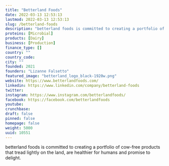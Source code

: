 ```yaml
---
title: "Betterland Foods"
date: 2022-03-13 12:53:13
lastmod: 2022-03-13 12:53:13
slug: /betterland-foods
description: "betterland foods is committed to creating a portfolio of cow-free products that tread lightly on the land, are healthier for humans and promise to delight."
proteins: [Microbial]
products: [Dairy]
business: [Production]
finance_type: []
country: ""
country_code: 
city: ""
founded: 2021
founders: "Lizanne Falsetto"
featured_image: "betterland_logo_black-1920w.png"
website: https://www.betterlandfoods.com/
linkedin: https://www.linkedin.com/company/betterland-foods
twitter: 
instagram: https://www.instagram.com/betterlandfoods/
facebook: https://facebook.com/betterlandfoods
youtube: 
crunchbase: 
draft: false
pinned: false
homepage: false
weight: 5000
uuid: 10551
---
```

betterland foods is committed to creating a portfolio of cow-free products that tread lightly on the land, are healthier for humans and promise to delight.
